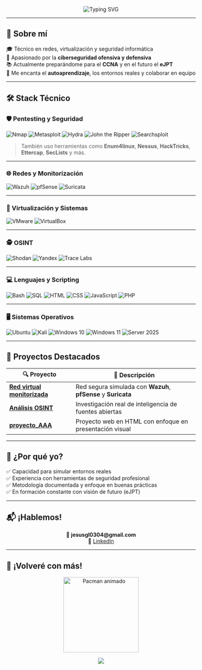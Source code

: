 <!-- Encabezado animado -->
<p align="center">
  <img src="https://readme-typing-svg.demolab.com?font=JetBrains+Mono&weight=700&size=28&duration=3000&pause=500&color=F97316&center=true&vCenter=true&width=500&height=50&lines=Hola%2C+soy+Jes%C3%BAs+%F0%9F%91%8B;Apasionado+por+la+ciberseguridad;Siempre+listo+para+aprender+y+crear" alt="Typing SVG" />
</p>

---

## 🧠 Sobre mí

🎓 Técnico en redes, virtualización y seguridad informática  
🔐 Apasionado por la **ciberseguridad ofensiva y defensiva**  
📚 Actualmente preparándome para el **CCNA** y en el futuro el **eJPT**  
🧠 Me encanta el **autoaprendizaje**, los entornos reales y colaborar en equipo

---

## 🛠️ Stack Técnico

### 🛡️ Pentesting y Seguridad

![Nmap](https://img.shields.io/badge/Nmap-101820?style=flat-square&logo=gnubash&logoColor=white)
![Metasploit](https://img.shields.io/badge/Metasploit-1E90FF?style=flat-square&logo=metasploit&logoColor=white)
![Hydra](https://img.shields.io/badge/Hydra-00FF7F?style=flat-square&logo=archlinux&logoColor=white)
![John the Ripper](https://img.shields.io/badge/John_The_Ripper-9932CC?style=flat-square&logo=kalilinux&logoColor=white)
![Searchsploit](https://img.shields.io/badge/Searchsploit-DC143C?style=flat-square&logo=gnuprivacyguard&logoColor=white)

> También uso herramientas como **Enum4linux**, **Nessus**, **HackTricks**, **Ettercap**, **SecLists** y más.

---

### 🌐 Redes y Monitorización

![Wazuh](https://img.shields.io/badge/Wazuh-0A0A0A?style=flat-square&logo=wazuh&logoColor=white)
![pfSense](https://img.shields.io/badge/pfSense-1F4E79?style=flat-square&logo=pfsense&logoColor=white)
![Suricata](https://img.shields.io/badge/Suricata-DD4B39?style=flat-square&logo=suricata&logoColor=white)

---

### 🧱 Virtualización y Sistemas

![VMware](https://img.shields.io/badge/VMware-0071C5?style=flat-square&logo=vmware&logoColor=white)
![VirtualBox](https://img.shields.io/badge/VirtualBox-183A61?style=flat-square&logo=virtualbox&logoColor=white)

---

### 🕵️ OSINT

![Shodan](https://img.shields.io/badge/Shodan-FF2B2B?style=flat-square&logo=shodan&logoColor=white)
![Yandex](https://img.shields.io/badge/Yandex-FFCC00?style=flat-square&logo=yandex&logoColor=black)
![Trace Labs](https://img.shields.io/badge/Trace_Labs-0078D7?style=flat-square&logo=windows&logoColor=white)

---

### 💻 Lenguajes y Scripting

![Bash](https://img.shields.io/badge/Bash-4EAA25?style=flat-square&logo=gnubash&logoColor=white)
![SQL](https://img.shields.io/badge/SQL-336791?style=flat-square&logo=mysql&logoColor=white)
![HTML](https://img.shields.io/badge/HTML-E34F26?style=flat-square&logo=html5&logoColor=white)
![CSS](https://img.shields.io/badge/CSS-1572B6?style=flat-square&logo=css3&logoColor=white)
![JavaScript](https://img.shields.io/badge/JS-F7DF1E?style=flat-square&logo=javascript&logoColor=black)
![PHP](https://img.shields.io/badge/PHP-777BB4?style=flat-square&logo=php&logoColor=white)

---

### 🖥️ Sistemas Operativos

![Ubuntu](https://img.shields.io/badge/Ubuntu-E95420?style=flat-square&logo=ubuntu&logoColor=white)
![Kali](https://img.shields.io/badge/Kali_Linux-557C94?style=flat-square&logo=kalilinux&logoColor=white)
![Windows 10](https://img.shields.io/badge/Win_10-0078D6?style=flat-square&logo=windows&logoColor=white)
![Windows 11](https://img.shields.io/badge/Win_11-0A84FF?style=flat-square&logo=windows11&logoColor=white)
![Server 2025](https://img.shields.io/badge/Server_2025-0078D6?style=flat-square&logo=windows&logoColor=white)

---

## 🌟 Proyectos Destacados

| 🔍 Proyecto | 📌 Descripción |
|------------|----------------|
| [**Red virtual monitorizada**](https://github.com/JesusGL04/Red_virtual_monitorizada) | Red segura simulada con **Wazuh**, **pfSense** y **Suricata** |
| [**Análisis OSINT**](https://github.com/JesusGL04/Analisis_OSINT) | Investigación real de inteligencia de fuentes abiertas |
| [**proyecto_AAA**](https://github.com/JesusGL04/proyecto_AAA) | Proyecto web en HTML con enfoque en presentación visual |

---

## 🎯 ¿Por qué yo?

✅ Capacidad para simular entornos reales  
✅ Experiencia con herramientas de seguridad profesional  
✅ Metodología documentada y enfoque en buenas prácticas  
✅ En formación constante con visión de futuro (eJPT)

---

## 📬 ¡Hablemos!

<p align="center">
  📧 <strong>jesusgl0304@gmail.com</strong><br>
  💼 <a href="https://www.linkedin.com/in/jesus-gonzalez-lopez-1251482b9/" target="_blank">LinkedIn</a>  
</p>

---

## 👾 ¡Volveré con más!

<p align="center">
  <img src="https://media.giphy.com/media/IThjAlJnD9WNO/giphy.gif" width="200" alt="Pacman animado" />
</p>

<p align="center">
  <img src="https://capsule-render.vercel.app/api?type=waving&color=0F2027,203A43,2C5364&height=100&section=footer"/>
</p>

